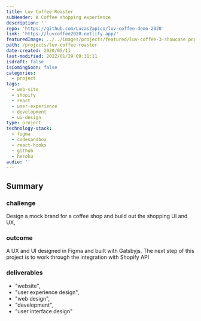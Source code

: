 ```yaml
---
title: Luv Coffee Roaster
subHeader: A Coffee shopping experience
description: ''
repo: 'https://github.com/LucasZapico/luv-coffee-demo-2020'
link: 'https://luvcoffee2020.netlify.app/'
featuredImage: ../../images/projects/featured/luv-coffee-3-showcase.png
path: /projects/luv-coffee-roaster
date-created: 2020/05/11
last-modified: 2022/01/29 09:31:11
isdraft: false
isComingSoon: false
categories:
  - project
tags:
  - web-site
  - shopify
  - react
  - user-experience
  - development
  - ui-design
type: project
technology-stack:
  - figma
  - codesandbox
  - react-hooks
  - github
  - heroku
audio: ''
---
```


<!-- !["featured UI image" ](../assets/images/projects/luv-coffee-feature.png) -->

## Summary

### challenge

Design a mock brand for a coffee shop and build out the shopping UI and UX,

### outcome

A UX and UI designed in Figma and built with Gatsbyjs. The next step of this project is to work through the integration with Shopify API

### deliverables

- "website",
- "user experience design",
- "web design",
- "development",
- "user interface design"
